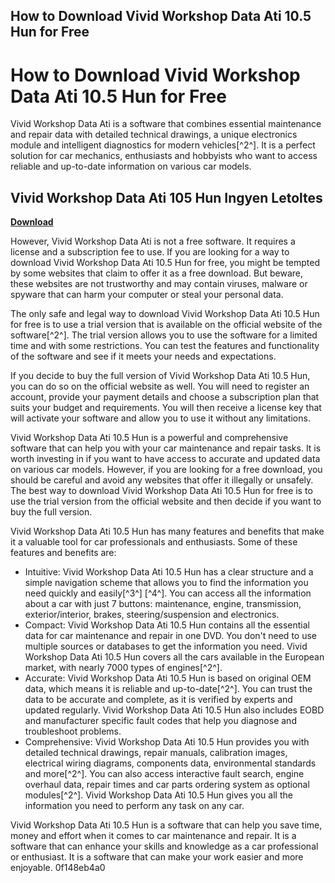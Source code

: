 ## How to Download Vivid Workshop Data Ati 10.5 Hun for Free

  
# How to Download Vivid Workshop Data Ati 10.5 Hun for Free
 
Vivid Workshop Data Ati is a software that combines essential maintenance and repair data with detailed technical drawings, a unique electronics module and intelligent diagnostics for modern vehicles[^2^]. It is a perfect solution for car mechanics, enthusiasts and hobbyists who want to access reliable and up-to-date information on various car models.
 
## Vivid Workshop Data Ati 105 Hun Ingyen Letoltes


[**Download**](https://www.google.com/url?q=https%3A%2F%2Furlin.us%2F2tKhhF&sa=D&sntz=1&usg=AOvVaw11bUAVObzyyE2DJhftxv-S)

 
However, Vivid Workshop Data Ati is not a free software. It requires a license and a subscription fee to use. If you are looking for a way to download Vivid Workshop Data Ati 10.5 Hun for free, you might be tempted by some websites that claim to offer it as a free download. But beware, these websites are not trustworthy and may contain viruses, malware or spyware that can harm your computer or steal your personal data.
 
The only safe and legal way to download Vivid Workshop Data Ati 10.5 Hun for free is to use a trial version that is available on the official website of the software[^2^]. The trial version allows you to use the software for a limited time and with some restrictions. You can test the features and functionality of the software and see if it meets your needs and expectations.
 
If you decide to buy the full version of Vivid Workshop Data Ati 10.5 Hun, you can do so on the official website as well. You will need to register an account, provide your payment details and choose a subscription plan that suits your budget and requirements. You will then receive a license key that will activate your software and allow you to use it without any limitations.
 
Vivid Workshop Data Ati 10.5 Hun is a powerful and comprehensive software that can help you with your car maintenance and repair tasks. It is worth investing in if you want to have access to accurate and updated data on various car models. However, if you are looking for a free download, you should be careful and avoid any websites that offer it illegally or unsafely. The best way to download Vivid Workshop Data Ati 10.5 Hun for free is to use the trial version from the official website and then decide if you want to buy the full version.
  
Vivid Workshop Data Ati 10.5 Hun has many features and benefits that make it a valuable tool for car professionals and enthusiasts. Some of these features and benefits are:
 
- Intuitive: Vivid Workshop Data Ati 10.5 Hun has a clear structure and a simple navigation scheme that allows you to find the information you need quickly and easily[^3^] [^4^]. You can access all the information about a car with just 7 buttons: maintenance, engine, transmission, exterior/interior, brakes, steering/suspension and electronics.
- Compact: Vivid Workshop Data Ati 10.5 Hun contains all the essential data for car maintenance and repair in one DVD. You don't need to use multiple sources or databases to get the information you need. Vivid Workshop Data Ati 10.5 Hun covers all the cars available in the European market, with nearly 7000 types of engines[^2^].
- Accurate: Vivid Workshop Data Ati 10.5 Hun is based on original OEM data, which means it is reliable and up-to-date[^2^]. You can trust the data to be accurate and complete, as it is verified by experts and updated regularly. Vivid Workshop Data Ati 10.5 Hun also includes EOBD and manufacturer specific fault codes that help you diagnose and troubleshoot problems.
- Comprehensive: Vivid Workshop Data Ati 10.5 Hun provides you with detailed technical drawings, repair manuals, calibration images, electrical wiring diagrams, components data, environmental standards and more[^2^]. You can also access interactive fault search, engine overhaul data, repair times and car parts ordering system as optional modules[^2^]. Vivid Workshop Data Ati 10.5 Hun gives you all the information you need to perform any task on any car.

Vivid Workshop Data Ati 10.5 Hun is a software that can help you save time, money and effort when it comes to car maintenance and repair. It is a software that can enhance your skills and knowledge as a car professional or enthusiast. It is a software that can make your work easier and more enjoyable.
 0f148eb4a0
